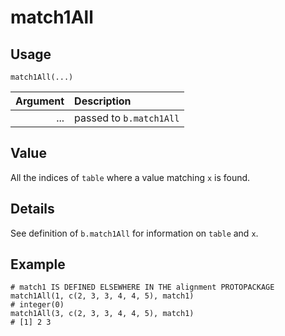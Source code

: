 match1All
=========

Usage
-----

    match1All(...)

| Argument | Description |
| -------: | :---------- |
|      ... | passed to `b.match1All` |

Value
-----

All the indices of `table` where a value matching `x` is found.

Details
-------

See definition of `b.match1All` for information on `table` and `x`.

Example
-------

    # match1 IS DEFINED ELSEWHERE IN THE alignment PROTOPACKAGE
    match1All(1, c(2, 3, 3, 4, 4, 5), match1)
    # integer(0)
    match1All(3, c(2, 3, 3, 4, 4, 5), match1)
    # [1] 2 3
    
